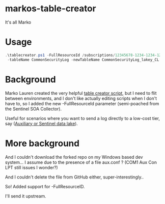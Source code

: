 # markos-table-creator
It's all Marko

# Usage

```Powershell
.\tablecreator.ps1 -FullResourceId /subscriptions/12345678-1234-1234-1234-123456789abc/resourcegroups/rg-name/providers/microsoft.operationalinsights/workspaces/sentinel-name`
 -tableName CommonSecurityLog -newTableName CommonSecurityLog_lakey_CL -plan Auxiliary -retention 30 -totalretention 180
```


# Background

Marko Lauren created the very helpful [table creator script](https://github.com/markolauren/sentinel/tree/main/tableCreator%20tool), but I need to flit between environments, and I don't like actually editing scripts when I don't have to, so I added the new -FullResourceId parameter (semi-poached from the Sentinel SOA Collector).

Useful for scenarios where you want to send a log directly to a low-cost tier, say ([Auxiliary or Sentinel data lake](https://tristank.substack.com/p/shove-syslog-and-cef-into-data-lake)).

# More background

And I couldn't download the forked repo on my Windows based dev system... I assume due to the presence of a file aux.conf ? (COM1 Aux Con LPT still issues I wonder?)

And I couldn't delete the file from GitHub either, super-interestingly..

So! Added support for -FullResourceID.

I'll send it upstream.

